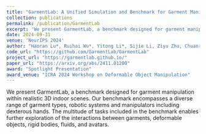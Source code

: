 ```yaml
---
title: "GarmentLab: A Unified Simulation and Benchmark for Garment Manipulation"
collection: publications
permalink: /publication/GarmentLab
excerpt: 'We present GarmentLab, a benchmark designed for garment manipulation within realistic 3D indoor scenes. Our benchmark encompasses a diverse range of garment types, robotic systems and manipulators including dexterous hands. The multitude of tasks included in the benchmark enables further exploration of the interactions between garments, deformable objects, rigid bodies, fluids, and avatars. '
date: 2024-09-31
venue: 'NeurIPS 2024'
author: "Haoran Lu*, Ruihai Wu*, Yitong Li*, Sijie Li, Ziyu Zhu, Chuanruo Ning, Yan Shen, Longzan Luo, Yuanpei Chen, Hao Dong"
code_url: "https://github.com/GarmentLab/GarmentLab"
project_url: "https://garmentlab.github.io/"
paper_url: "https://arxiv.org/abs/2411.01200"
award: "Spotlight Presentation"
award_venue: "ICRA 2024 Workshop on Deformable Object Manipulation"
---
```

<style>
    .light-red {
        color: lightcoral; /* 浅红色的一种 */
    }
</style>

We present GarmentLab, a benchmark designed for garment manipulation within realistic 3D indoor scenes. Our benchmark encompasses a diverse range of garment types, robotic systems and manipulators including dexterous hands. The multitude of tasks included in the benchmark enables further exploration of the interactions between garments, deformable objects, rigid bodies, fluids, and avatars. 

